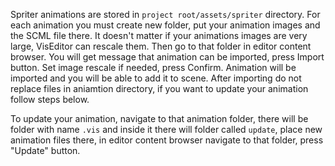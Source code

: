 Spriter animations are stored in `project root/assets/spriter` directory. For each animation you must create new folder, put your animation images and the SCML file there. It doesn't matter if your animations images are very large, VisEditor can rescale them. Then go to that folder in editor content browser. You will get message that animation can be imported, press Import button. Set image rescale if needed, press Confirm. Animation will be imported and you will be able to add it to scene. After importing do not replace files in aniamtion directory, if you want to update your animation follow steps below.

To update your animation, navigate to that animation folder, there will be folder with name `.vis` and inside it there will folder called `update`, place new animation files there, in editor content browser navigate to that folder, press "Update" button.